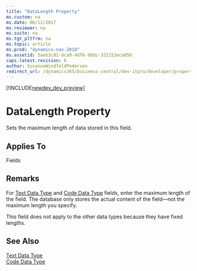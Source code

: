```yaml
---
title: "DataLength Property"
ms.custom: na
ms.date: 06/12/2017
ms.reviewer: na
ms.suite: na
ms.tgt_pltfrm: na
ms.topic: article
ms.prod: "dynamics-nav-2018"
ms.assetid: 5aeb3c81-dca9-4df6-98dc-322153eca056
caps.latest.revision: 6
author: SusanneWindfeldPedersen
redirect_url: /dynamics365/business-central/dev-itpro/developer/properties/devenv-properties
---
```


[!INCLUDE[newdev_dev_preview](../includes/newdev_dev_preview.md)]

# DataLength Property
Sets the maximum length of data stored in this field.  
  
## Applies To  
 Fields  
  
## Remarks  
 For [Text Data Type](../datatypes/devenv-text-data-type.md) and [Code Data Type](../datatypes/devenv-code-data-type.md) fields, enter the maximum length of the field. The database only stores the actual content of the field—not the maximum length you specify.  
  
 This field does not apply to the other data types because they have fixed lengths.  
  
## See Also  
 [Text Data Type](../datatypes/devenv-text-data-type.md)   
 [Code Data Type](../datatypes/devenv-code-data-type.md)